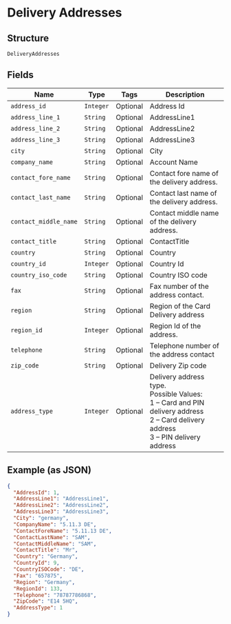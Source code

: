 
# Delivery Addresses

## Structure

`DeliveryAddresses`

## Fields

| Name | Type | Tags | Description |
|  --- | --- | --- | --- |
| `address_id` | `Integer` | Optional | Address Id |
| `address_line_1` | `String` | Optional | AddressLine1 |
| `address_line_2` | `String` | Optional | AddressLine2 |
| `address_line_3` | `String` | Optional | AddressLine3 |
| `city` | `String` | Optional | City |
| `company_name` | `String` | Optional | Account Name |
| `contact_fore_name` | `String` | Optional | Contact fore name of the delivery address. |
| `contact_last_name` | `String` | Optional | Contact last name of the delivery address. |
| `contact_middle_name` | `String` | Optional | Contact middle name of the delivery address. |
| `contact_title` | `String` | Optional | ContactTitle |
| `country` | `String` | Optional | Country |
| `country_id` | `Integer` | Optional | Country Id |
| `country_iso_code` | `String` | Optional | Country ISO code |
| `fax` | `String` | Optional | Fax number of the address contact. |
| `region` | `String` | Optional | Region of the Card Delivery address |
| `region_id` | `Integer` | Optional | Region Id of the address. |
| `telephone` | `String` | Optional | Telephone number of the address contact |
| `zip_code` | `String` | Optional | Delivery Zip code |
| `address_type` | `Integer` | Optional | Delivery address type.<br>Possible Values:<br>1 – Card and PIN delivery address<br>2 – Card delivery address<br>3 – PIN delivery address |

## Example (as JSON)

```json
{
  "AddressId": 1,
  "AddressLine1": "AddressLine1",
  "AddressLine2": "AddressLine2",
  "AddressLine3": "AddressLine3",
  "City": "germany",
  "CompanyName": "5.11.3 DE",
  "ContactForeName": "5.11.13 DE",
  "ContactLastName": "SAM",
  "ContactMiddleName": "SAM",
  "ContactTitle": "Mr",
  "Country": "Germany",
  "CountryId": 9,
  "CountryISOCode": "DE",
  "Fax": "657875",
  "Region": "Germany",
  "RegionId": 133,
  "Telephone": "78787786868",
  "ZipCode": "E14 5HQ",
  "AddressType": 1
}
```

